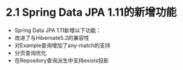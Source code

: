 # 2.1 Spring Data JPA 1.11的新增功能

* Spring Data JPA 1.11新增以下功能：
* 改进了与Hibernate5.2的兼容性
* 对Example查询增加了any-match的支持
* 分页查询优化
* 在Repository查询派生中支持exists投影

